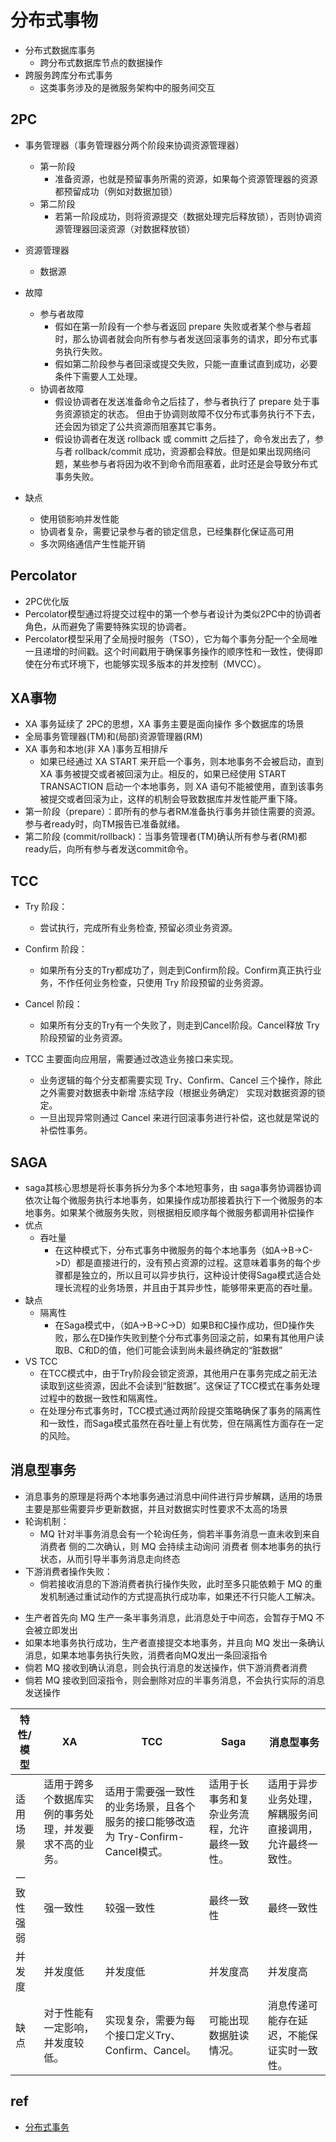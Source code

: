 # 分布式事物
+ 分布式数据库事务
    + 跨分布式数据库节点的数据操作
+ 跨服务跨库分布式事务
    + 这类事务涉及的是微服务架构中的服务间交互

## 2PC
+ 事务管理器（事务管理器分两个阶段来协调资源管理器）
    + 第一阶段
        + 准备资源，也就是预留事务所需的资源，如果每个资源管理器的资源都预留成功（例如对数据加锁）
    + 第二阶段
        + 若第一阶段成功，则将资源提交（数据处理完后释放锁），否则协调资源管理器回滚资源（对数据释放锁）
+ 资源管理器
    + 数据源

+ 故障
    + 参与者故障
        + 假如在第一阶段有一个参与者返回 prepare 失败或者某个参与者超时，那么协调者就会向所有参与者发送回滚事务的请求，即分布式事务执行失败。
        + 假如第二阶段参与者回滚或提交失败，只能一直重试直到成功，必要条件下需要人工处理。
    + 协调者故障
        + 假设协调者在发送准备命令之后挂了，参与者执行了 prepare 处于事务资源锁定的状态。 但由于协调则故障不仅分布式事务执行不下去，还会因为锁定了公共资源而阻塞其它事务。
        + 假设协调者在发送 rollback 或 committ 之后挂了，命令发出去了，参与者 rollback/commit 成功，资源都会释放。但是如果出现网络问题，某些参与者将因为收不到命令而阻塞着，此时还是会导致分布式事务失败。

+ 缺点
    + 使用锁影响并发性能
    + 协调者复杂，需要记录参与者的锁定信息，已经集群化保证高可用
    + 多次网络通信产生性能开销

## Percolator
+ 2PC优化版
+  Percolator模型通过将提交过程中的第一个参与者设计为类似2PC中的协调者角色，从而避免了需要特殊实现的协调者。
+ Percolator模型采用了全局授时服务（TSO），它为每个事务分配一个全局唯一且递增的时间戳。这个时间戳用于确保事务操作的顺序性和一致性，使得即使在分布式环境下，也能够实现多版本的并发控制（MVCC）。

## XA事物
+ XA 事务延续了 2PC的思想，XA 事务主要是面向操作 多个数据库的场景
+ 全局事务管理器(TM)和(局部)资源管理器(RM)
+ XA 事务和本地(非 XA )事务互相排斥
    + 如果已经通过 XA START 来开启一个事务，则本地事务不会被启动，直到 XA 事务被提交或者被回滚为止。相反的，如果已经使用 START TRANSACTION 启动一个本地事务，则 XA 语句不能被使用，直到该事务被提交或者回滚为止，这样的机制会导致数据库并发性能严重下降。
+ 第一阶段（prepare）：即所有的参与者RM准备执行事务并锁住需要的资源。参与者ready时，向TM报告已准备就绪。
+ 第二阶段 (commit/rollback)：当事务管理者(TM)确认所有参与者(RM)都ready后，向所有参与者发送commit命令。

## TCC
+ Try 阶段：
    + 尝试执行，完成所有业务检查, 预留必须业务资源。
+ Confirm 阶段：
    + 如果所有分支的Try都成功了，则走到Confirm阶段。Confirm真正执行业务，不作任何业务检查，只使用 Try 阶段预留的业务资源。
+ Cancel 阶段：
    + 如果所有分支的Try有一个失败了，则走到Cancel阶段。Cancel释放 Try 阶段预留的业务资源。

+ TCC 主要面向应用层，需要通过改造业务接口来实现。
    + 业务逻辑的每个分支都需要实现 Try、Conﬁrm、Cancel 三个操作，除此之外需要对数据表中新增 冻结字段（根据业务确定） 实现对数据资源的锁定。
    + 一旦出现异常则通过 Cancel 来进行回滚事务进行补偿，这也就是常说的补偿性事务。
## SAGA
+ saga其核心思想是将长事务拆分为多个本地短事务，由 saga事务协调器协调依次让每个微服务执行本地事务，如果操作成功那接着执行下一个微服务的本地事务。如果某个微服务失败，则根据相反顺序每个微服务都调用补偿操作
+ 优点
    + 吞吐量
        + 在这种模式下，分布式事务中微服务的每个本地事务（如A->B->C->D）都是直接进行的，没有预占资源的过程。这意味着事务的每个步骤都是独立的，所以且可以异步执行，这种设计使得Saga模式适合处理长流程的业务场景，并且由于其异步性，能够带来更高的吞吐量。
+ 缺点
    + 隔离性
        + 在Saga模式中，（如A->B->C->D）如果B和C操作成功，但D操作失败，那么在D操作失败到整个分布式事务回滚之前，如果有其他用户读取B、C和D的值，他们可能会读到尚未最终确定的“脏数据”
+  VS TCC
    + 在TCC模式中，由于Try阶段会锁定资源，其他用户在事务完成之前无法读取到这些资源，因此不会读到“脏数据”。这保证了TCC模式在事务处理过程中的数据一致性和隔离性。 
    + 在处理分布式事务时，TCC模式通过两阶段提交策略确保了事务的隔离性和一致性，而Saga模式虽然在吞吐量上有优势，但在隔离性方面存在一定的风险。

## 消息型事务
+ 消息事务的原理是将两个本地事务通过消息中间件进行异步解耦，适用的场景主要是那些需要异步更新数据，并且对数据实时性要求不太高的场景
+ 轮询机制： 
    + MQ 针对半事务消息会有一个轮询任务，倘若半事务消息一直未收到来自 消费者 侧的二次确认，则 MQ 会持续主动询问 消费者 侧本地事务的执行状态，从而引导半事务消息走向终态
+ 下游消费者操作失败：
    + 倘若接收消息的下游消费者执行操作失败，此时至多只能依赖于 MQ 的重发机制通过重试动作的方式提高执行成功率，如果还不行只能人工解决。
<!-- process -->
+ 生产者首先向 MQ 生产一条半事务消息，此消息处于中间态，会暂存于MQ 不会被立即发出
+ 如果本地事务执行成功，生产者直接提交本地事务，并且向 MQ 发出一条确认消息，如果本地事务执行失败，消费者向MQ发出一条回滚指令
+ 倘若 MQ 接收到确认消息，则会执行消息的发送操作，供下游消费者消费
+ 倘若 MQ 接收到回滚指令，则会删除对应的半事务消息，不会执行实际的消息发送操作



| 特性/模型 | XA	| TCC |	Saga	| 消息型事务 |
| -------- | --- | ---- | ----- | ------- |
| 适用场景 | 适用于跨多个数据库实例的事务处理，并发要求不高的业务。| 适用于需要强一致性的业务场景，且各个服务的接口能够改造为 Try-Confirm-Cancel模式。	| 适用于长事务和复杂业务流程，允许最终一致性。|	适用于异步业务处理，解耦服务间直接调用，允许最终一致性。|
| 一致性强弱 |	强一致性 |	较强一致性 |	最终一致性	| 最终一致性 |
| 并发度 |	并发度低 | 并发度低	| 并发度高	| 并发度高 |
| 缺点	| 对于性能有一定影响，并发度较低。|	实现复杂，需要为每个接口定义Try、Confirm、Cancel。|	可能出现数据脏读情况。|	消息传递可能存在延迟，不能保证实时一致性。|

## ref
+ [分布式事务](https://zhuanlan.zhihu.com/p/689637642)